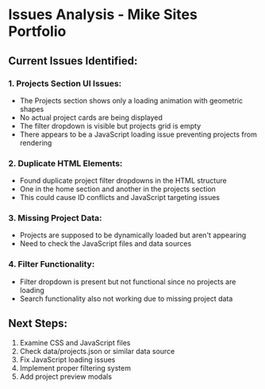 # Issues Analysis - Mike Sites Portfolio

## Current Issues Identified:

### 1. Projects Section UI Issues:
- The Projects section shows only a loading animation with geometric shapes
- No actual project cards are being displayed
- The filter dropdown is visible but projects grid is empty
- There appears to be a JavaScript loading issue preventing projects from rendering

### 2. Duplicate HTML Elements:
- Found duplicate project filter dropdowns in the HTML structure
- One in the home section and another in the projects section
- This could cause ID conflicts and JavaScript targeting issues

### 3. Missing Project Data:
- Projects are supposed to be dynamically loaded but aren't appearing
- Need to check the JavaScript files and data sources

### 4. Filter Functionality:
- Filter dropdown is present but not functional since no projects are loading
- Search functionality also not working due to missing project data

## Next Steps:
1. Examine CSS and JavaScript files
2. Check data/projects.json or similar data source
3. Fix JavaScript loading issues
4. Implement proper filtering system
5. Add project preview modals

